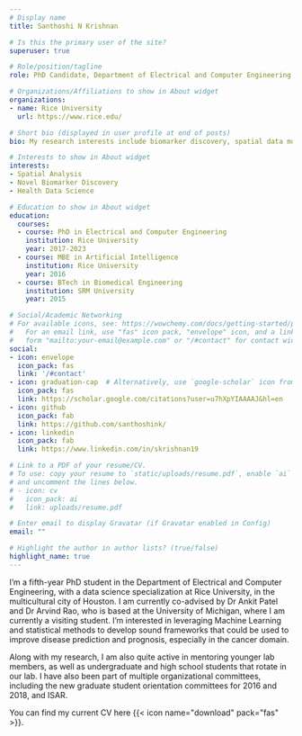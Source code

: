 ```yaml
---
# Display name
title: Santhoshi N Krishnan

# Is this the primary user of the site?
superuser: true

# Role/position/tagline
role: PhD Candidate, Department of Electrical and Computer Engineering

# Organizations/Affiliations to show in About widget
organizations:
- name: Rice University
  url: https://www.rice.edu/

# Short bio (displayed in user profile at end of posts)
bio: My research interests include biomarker discovery, spatial data modelling and machine learning for healthcare.

# Interests to show in About widget
interests:
- Spatial Analysis
- Novel Biomarker Discovery
- Health Data Science

# Education to show in About widget
education:
  courses:
  - course: PhD in Electrical and Computer Engineering
    institution: Rice University
    year: 2017-2023
  - course: MBE in Artificial Intelligence
    institution: Rice University
    year: 2016
  - course: BTech in Biomedical Engineering
    institution: SRM University
    year: 2015

# Social/Academic Networking
# For available icons, see: https://wowchemy.com/docs/getting-started/page-builder/#icons
#   For an email link, use "fas" icon pack, "envelope" icon, and a link in the
#   form "mailto:your-email@example.com" or "/#contact" for contact widget.
social:
- icon: envelope
  icon_pack: fas
  link: '/#contact'
- icon: graduation-cap  # Alternatively, use `google-scholar` icon from `ai` icon pack
  icon_pack: fas
  link: https://scholar.google.com/citations?user=u7hXpYIAAAAJ&hl=en
- icon: github
  icon_pack: fab
  link: https://github.com/santhoshink/
- icon: linkedin
  icon_pack: fab
  link: https://www.linkedin.com/in/skrishnan19

# Link to a PDF of your resume/CV.
# To use: copy your resume to `static/uploads/resume.pdf`, enable `ai` icons in `params.toml`, 
# and uncomment the lines below.
# - icon: cv
#   icon_pack: ai
#   link: uploads/resume.pdf

# Enter email to display Gravatar (if Gravatar enabled in Config)
email: ""

# Highlight the author in author lists? (true/false)
highlight_name: true
---
```


I’m a fifth-year PhD student in the Department of  Electrical and Computer Engineering, with a data science specialization at Rice University, in the multicultural city of Houston. I am currently co-advised by Dr Ankit Patel and Dr Arvind Rao, who is based at the University of Michigan, where I am currently a visiting student. I’m interested in leveraging Machine Learning and statistical methods to develop sound frameworks that could be used to improve disease prediction and prognosis, especially in the cancer domain.

Along with my research, I am also quite active in mentoring younger lab members, as well as undergraduate and high school students that rotate in our lab. I have also been part of multiple organizational committees, including the new graduate student orientation committees for 2016 and 2018, and ISAR.

You can find my current CV here
{{< icon name="download" pack="fas" >}}.

